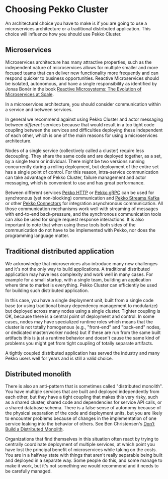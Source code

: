 <a id="when-and-where-to-use-pekko-cluster"></a>
# Choosing Pekko Cluster

An architectural choice you have to make is if you are going to use a microservices architecture or
a traditional distributed application. This choice will influence how you should use Pekko Cluster.

## Microservices

Microservices architecture has many attractive properties, such as the independent nature of microservices allows for
multiple smaller and more focused teams that can deliver new functionality more frequently and can
respond quicker to business opportunities. Reactive Microservices should be isolated, autonomous, and have
a single responsibility as identified by Jonas Bonér in the book
[Reactive Microsystems: The Evolution of Microservices at Scale](https://go.lightbend.com/reactive-microsystems-evolution-of-microservices-scalability-oreilly).

In a microservices architecture, you should consider communication within a service and between services.

In general we recommend against using Pekko Cluster and actor messaging between _different_ services because that
would result in a too tight code coupling between the services and difficulties deploying these independent of
each other, which is one of the main reasons for using a microservices architecture.

Nodes of a single service (collectively called a cluster) require less decoupling. They share the same code and
are deployed together, as a set, by a single team or individual. There might be two versions running concurrently
during a rolling deployment, but deployment of the entire set has a single point of control. For this reason,
intra-service communication can take advantage of Pekko Cluster, failure management and actor messaging, which
is convenient to use and has great performance.

Between different services [Pekko HTTP]($pekko.doc.dns$/docs/pekko-http/current/) or
[Pekko gRPC]($pekko.doc.dns$/docs/pekko-grpc/current/) can be used for synchronous (yet non-blocking)
communication and [Pekko Streams Kafka]($pekko.doc.dns$/docs/pekko-connectors-kafka/current/) or other
[Pekko Connectors]($pekko.doc.dns$/docs/pekko-connectors/current/) for integration asynchronous communication.
All those communication mechanisms work well with streaming of messages with end-to-end back-pressure, and the
synchronous communication tools can also be used for single request response interactions. It is also important
to note that when using these tools both sides of the communication do not have to be implemented with Pekko,
nor does the programming language matter.

## Traditional distributed application

We acknowledge that microservices also introduce many new challenges and it's not the only way to
build applications. A traditional distributed application may have less complexity and work well in many cases.
For example for a small startup, with a single team, building an application where time to market is everything.
Pekko Cluster can efficiently be used for building such distributed application.

In this case, you have a single deployment unit, built from a single code base (or using traditional binary
dependency management to modularize) but deployed across many nodes using a single cluster.
Tighter coupling is OK, because there is a central point of deployment and control. In some cases, nodes may
have specialized runtime roles which means that the cluster is not totally homogenous (e.g., "front-end" and
"back-end" nodes, or dedicated master/worker nodes) but if these are run from the same built artifacts this
is just a runtime behavior and doesn't cause the same kind of problems you might get from tight coupling of
totally separate artifacts.

A tightly coupled distributed application has served the industry and many Pekko users well for years and is
still a valid choice.

## Distributed monolith

There is also an anti-pattern that is sometimes called "distributed monolith". You have multiple services
that are built and deployed independently from each other, but they have a tight coupling that makes this
very risky, such as a shared cluster, shared code and dependencies for service API calls, or a shared
database schema. There is a false sense of autonomy because of the physical separation of the code and
deployment units, but you are likely to encounter problems because of changes in the implementation of
one service leaking into the behavior of others. See Ben Christensen's
[Don’t Build a Distributed Monolith](https://www.microservices.com/talks/dont-build-a-distributed-monolith/).

Organizations that find themselves in this situation often react by trying to centrally coordinate deployment
of multiple services, at which point you have lost the principal benefit of microservices while taking on
the costs. You are in a halfway state with things that aren't really separable being built and deployed
in a separate way. Some people do this, and some manage to make it work, but it's not something we would
recommend and it needs to be carefully managed.
